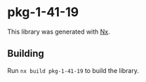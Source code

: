# pkg-1-41-19

This library was generated with [Nx](https://nx.dev).

## Building

Run `nx build pkg-1-41-19` to build the library.
